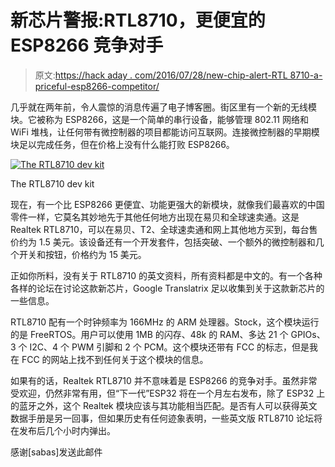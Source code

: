 # 新芯片警报:RTL8710，更便宜的 ESP8266 竞争对手

> 原文:[https://hack aday . com/2016/07/28/new-chip-alert-RTL 8710-a-priceful-esp8266-competitor/](https://hackaday.com/2016/07/28/new-chip-alert-rtl8710-a-cheaper-esp8266-competitor/)

几乎就在两年前，令人震惊的消息传遍了电子博客圈。街区里有一个新的无线模块。它被称为 ESP8266，这是一个简单的串行设备，能够管理 802.11 网络和 WiFi 堆栈，让任何带有微控制器的项目都能访问互联网。连接微控制器的早期模块足以完成任务，但在价格上没有什么能打败 ESP8266。

[![The RTL8710 dev kit](../Images/4c4b4b77cbc687885821f6a9b10cfda6.png)](https://hackaday.com/wp-content/uploads/2016/07/rtldevkit.jpg)

The RTL8710 dev kit

现在，有一个比 ESP8266 更便宜、功能更强大的新模块，就像我们最喜欢的中国零件一样，它莫名其妙地先于其他任何地方出现在易贝和全球速卖通。这是 Realtek RTL8710，可以在易贝、T2、全球速卖通和网上其他地方买到，每台售价约为 1.5 美元。该设备还有一个开发套件，包括突破、一个额外的微控制器和几个开关和按钮，价格约为 15 美元。

正如你所料，没有关于 RTL8710 的英文资料，所有资料都是中文的。有一个各种各样的论坛在讨论这款新芯片，Google Translatrix 足以收集到关于这款新芯片的一些信息。

RTL8710 配有一个时钟频率为 166MHz 的 ARM 处理器。Stock，这个模块运行的是 FreeRTOS。用户可以使用 1MB 的闪存、48k 的 RAM、多达 21 个 GPIOs、3 个 I2C、4 个 PWM 引脚和 2 个 PCM。这个模块还带有 FCC 的标志，但是我在 FCC 的网站上找不到任何关于这个模块的信息。

如果有的话，Realtek RTL8710 并不意味着是 ESP8266 的竞争对手。虽然非常受欢迎，仍然非常有用，但“下一代”ESP32 将在一个月左右发布，除了 ESP32 上的蓝牙之外，这个 Realtek 模块应该与其功能相当匹配。是否有人可以获得英文数据手册是另一回事，但如果历史有任何迹象表明，一些英文版 RTL8710 论坛将在发布后几个小时内弹出。

感谢[sabas]发送此邮件